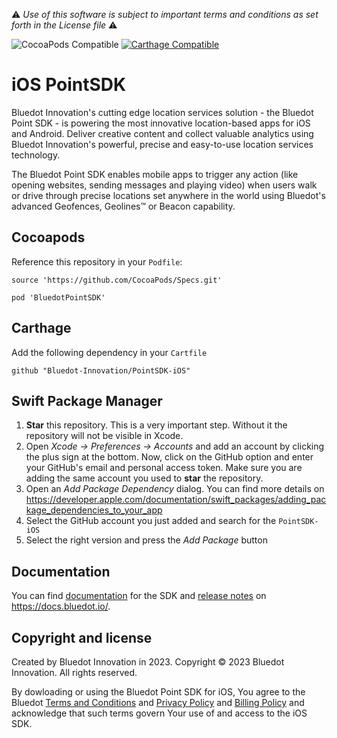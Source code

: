 :warning: *Use of this software is subject to important terms and conditions as set forth in the License file* :warning:

![CocoaPods Compatible](https://img.shields.io/cocoapods/v/BluedotPointSDK.svg)
[![Carthage Compatible](https://img.shields.io/badge/Carthage-compatible-4BC51D.svg?style=flat)](https://github.com/Carthage/Carthage)

# iOS PointSDK
Bluedot Innovation's cutting edge location services solution - the Bluedot Point SDK - is powering the most innovative location-based apps for iOS and Android. Deliver creative content and collect valuable analytics using Bluedot Innovation's powerful, precise and easy-to-use location services technology.

The Bluedot Point SDK enables mobile apps to trigger any action (like opening websites, sending messages and playing video) when users walk or drive through precise locations set anywhere in the world using Bluedot's advanced Geofences, Geolines™ or Beacon capability.

## Cocoapods

Reference this repository in your `Podfile`:

```
source 'https://github.com/CocoaPods/Specs.git'

pod 'BluedotPointSDK'
```

## Carthage

Add the following dependency in your `Cartfile`
```
github "Bluedot-Innovation/PointSDK-iOS"
```

## Swift Package Manager

1. **Star** this repository. This is a very important step. Without it the repository will not be visible in Xcode.
2. Open *Xcode -> Preferences -> Accounts* and add an account by clicking the plus sign at the bottom. Now, click on the GitHub option and enter your GitHub's email and personal access token. Make sure you are adding the same account you used to **star** the repository.
3. Open an *Add Package Dependency* dialog. You can find more details on https://developer.apple.com/documentation/swift_packages/adding_package_dependencies_to_your_app
4. Select the GitHub account you just added and search for the `PointSDK-iOS`
5. Select the right version and press the *Add Package* button

## Documentation

You can find [documentation](https://docs.bluedot.io/ios-sdk/) for the SDK and [release notes](https://docs.bluedot.io/version-release-notes/) on https://docs.bluedot.io/.

## Copyright and license

Created by Bluedot Innovation in 2023.
Copyright © 2023 Bluedot Innovation. All rights reserved.

By dowloading or using the Bluedot Point SDK for iOS, You agree to the Bluedot [Terms and Conditions](https://bluedot.io/agreements/#terms)
and [Privacy Policy](https://bluedot.io/agreements/#privacy)
and [Billing Policy](https://bluedot.io/agreements/#billing)
and acknowledge that such terms govern Your use of and access to the iOS SDK.
